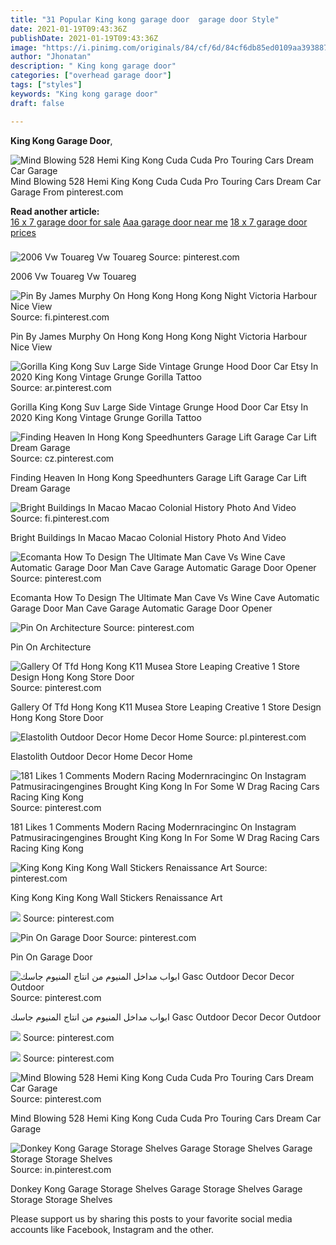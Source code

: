 ```yaml
---
title: "31 Popular King kong garage door  garage door Style"
date: 2021-01-19T09:43:36Z
publishDate: 2021-01-19T09:43:36Z
image: "https://i.pinimg.com/originals/84/cf/6d/84cf6db85ed0109aa393887078ab1658.png"
author: "Jhonatan"
description: " King kong garage door"
categories: ["overhead garage door"]
tags: ["styles"]
keywords: "King kong garage door"
draft: false

---
```

<!-- Head tag Code -->
**King Kong Garage Door**, 

![Mind Blowing 528 Hemi King Kong Cuda Cuda Pro Touring Cars Dream Car Garage](https://i.pinimg.com/736x/44/ca/c9/44cac99bcbd9691c26afcc758493b685.jpg "Mind Blowing 528 Hemi King Kong Cuda Cuda Pro Touring Cars Dream Car Garage")
Mind Blowing 528 Hemi King Kong Cuda Cuda Pro Touring Cars Dream Car Garage From pinterest.com

**Read another article:**  
[16 x 7 garage door for sale](/16-x-7-garage-door-for-sale/)
[Aaa garage door near me](/aaa-garage-door-near-me/)
[18 x 7 garage door prices](/18-x-7-garage-door-prices/)




### 

 


![2006 Vw Touareg Vw Touareg](https://i.pinimg.com/736x/49/0a/31/490a313025d5288d755d7d1346607ad9--vw-touareg-dream-cars.jpg "2006 Vw Touareg Vw Touareg")
Source: pinterest.com

2006 Vw Touareg Vw Touareg  

![Pin By James Murphy On Hong Kong Hong Kong Night Victoria Harbour Nice View](https://i.pinimg.com/originals/63/76/1c/63761c47873edbc3bdc5657c01e2e07b.jpg "Pin By James Murphy On Hong Kong Hong Kong Night Victoria Harbour Nice View")
Source: fi.pinterest.com

Pin By James Murphy On Hong Kong Hong Kong Night Victoria Harbour Nice View  

![Gorilla King Kong Suv Large Side Vintage Grunge Hood Door Car Etsy In 2020 King Kong Vintage Grunge Gorilla Tattoo](https://i.pinimg.com/736x/8e/78/c5/8e78c55c23708742faa2d8cd2d295dbf.jpg "Gorilla King Kong Suv Large Side Vintage Grunge Hood Door Car Etsy In 2020 King Kong Vintage Grunge Gorilla Tattoo")
Source: ar.pinterest.com

Gorilla King Kong Suv Large Side Vintage Grunge Hood Door Car Etsy In 2020 King Kong Vintage Grunge Gorilla Tattoo  

![Finding Heaven In Hong Kong Speedhunters Garage Lift Garage Car Lift Dream Garage](https://i.pinimg.com/736x/68/73/3b/68733ba3af86f748ad7a866282ace767.jpg "Finding Heaven In Hong Kong Speedhunters Garage Lift Garage Car Lift Dream Garage")
Source: cz.pinterest.com

Finding Heaven In Hong Kong Speedhunters Garage Lift Garage Car Lift Dream Garage  

![Bright Buildings In Macao Macao Colonial History Photo And Video](https://i.pinimg.com/originals/a4/cf/5e/a4cf5e0caf586df48fe0eb51bc64b3c8.jpg "Bright Buildings In Macao Macao Colonial History Photo And Video")
Source: fi.pinterest.com

Bright Buildings In Macao Macao Colonial History Photo And Video  

![Ecomanta How To Design The Ultimate Man Cave Vs Wine Cave Automatic Garage Door Man Cave Garage Automatic Garage Door Opener](https://i.pinimg.com/originals/6e/99/93/6e9993d41807f3e8bf3a6f16333d8dad.jpg "Ecomanta How To Design The Ultimate Man Cave Vs Wine Cave Automatic Garage Door Man Cave Garage Automatic Garage Door Opener")
Source: pinterest.com

Ecomanta How To Design The Ultimate Man Cave Vs Wine Cave Automatic Garage Door Man Cave Garage Automatic Garage Door Opener  

![Pin On Architecture](https://i.pinimg.com/originals/90/6e/e5/906ee5688cd2ef3e34376b1b903461c6.jpg "Pin On Architecture")
Source: pinterest.com

Pin On Architecture  

![Gallery Of Tfd Hong Kong K11 Musea Store Leaping Creative 1 Store Design Hong Kong Store Door](https://i.pinimg.com/564x/7a/0c/36/7a0c365eb940ae1263eddf997c6bd2ec.jpg "Gallery Of Tfd Hong Kong K11 Musea Store Leaping Creative 1 Store Design Hong Kong Store Door")
Source: pinterest.com

Gallery Of Tfd Hong Kong K11 Musea Store Leaping Creative 1 Store Design Hong Kong Store Door  

![Elastolith Outdoor Decor Home Decor Home](https://i.pinimg.com/originals/24/c1/f3/24c1f30af40856a4190c3cde95259b8b.jpg "Elastolith Outdoor Decor Home Decor Home")
Source: pl.pinterest.com

Elastolith Outdoor Decor Home Decor Home  

![181 Likes 1 Comments Modern Racing Modernracinginc On Instagram Patmusiracingengines Brought King Kong In For Some W Drag Racing Cars Racing King Kong](https://i.pinimg.com/originals/d1/c6/ca/d1c6cabfd079ecba6aab6210223f417e.jpg "181 Likes 1 Comments Modern Racing Modernracinginc On Instagram Patmusiracingengines Brought King Kong In For Some W Drag Racing Cars Racing King Kong")
Source: pinterest.com

181 Likes 1 Comments Modern Racing Modernracinginc On Instagram Patmusiracingengines Brought King Kong In For Some W Drag Racing Cars Racing King Kong  

![King Kong King Kong Wall Stickers Renaissance Art](https://i.pinimg.com/736x/46/b1/2d/46b12ddc6557296b0e89a8bd99993305.jpg "King Kong King Kong Wall Stickers Renaissance Art")
Source: pinterest.com

King Kong King Kong Wall Stickers Renaissance Art  

![](https://i.pinimg.com/originals/da/7e/dd/da7edd6d8d1b2b23befb7b2ed86860b4.png "")
Source: pinterest.com

  

![Pin On Garage Door](https://i.pinimg.com/originals/f2/df/1a/f2df1a0fce28ab4cab345fbb18d78cab.jpg "Pin On Garage Door")
Source: pinterest.com

Pin On Garage Door  

![ابواب مداخل المنيوم من انتاج المنيوم جاسك Gasc Outdoor Decor Decor Outdoor](https://i.pinimg.com/736x/91/58/c6/9158c691dca1a0528c9b7107042da266.jpg "ابواب مداخل المنيوم من انتاج المنيوم جاسك Gasc Outdoor Decor Decor Outdoor")
Source: pinterest.com

ابواب مداخل المنيوم من انتاج المنيوم جاسك Gasc Outdoor Decor Decor Outdoor  

![](https://i.pinimg.com/originals/ec/6d/be/ec6dbead31668e93e8de89e5e36f7336.jpg "")
Source: pinterest.com

  

![](https://i.pinimg.com/736x/df/4b/49/df4b493d3629444cc8474d0df3cf41c5.jpg "")
Source: pinterest.com

  

![Mind Blowing 528 Hemi King Kong Cuda Cuda Pro Touring Cars Dream Car Garage](https://i.pinimg.com/736x/44/ca/c9/44cac99bcbd9691c26afcc758493b685.jpg "Mind Blowing 528 Hemi King Kong Cuda Cuda Pro Touring Cars Dream Car Garage")
Source: pinterest.com

Mind Blowing 528 Hemi King Kong Cuda Cuda Pro Touring Cars Dream Car Garage  

![Donkey Kong Garage Storage Shelves Garage Storage Shelves Garage Storage Storage Shelves](https://i.pinimg.com/originals/84/cf/6d/84cf6db85ed0109aa393887078ab1658.png "Donkey Kong Garage Storage Shelves Garage Storage Shelves Garage Storage Storage Shelves")
Source: in.pinterest.com

Donkey Kong Garage Storage Shelves Garage Storage Shelves Garage Storage Storage Shelves  

Please support us by sharing this posts to your favorite social media accounts like Facebook, Instagram and the other.

